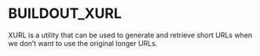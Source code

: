 # BUILDOUT_XURL
XURL is a utility that can be used to generate and retrieve short URLs when we don’t want to use the original longer URLs.
